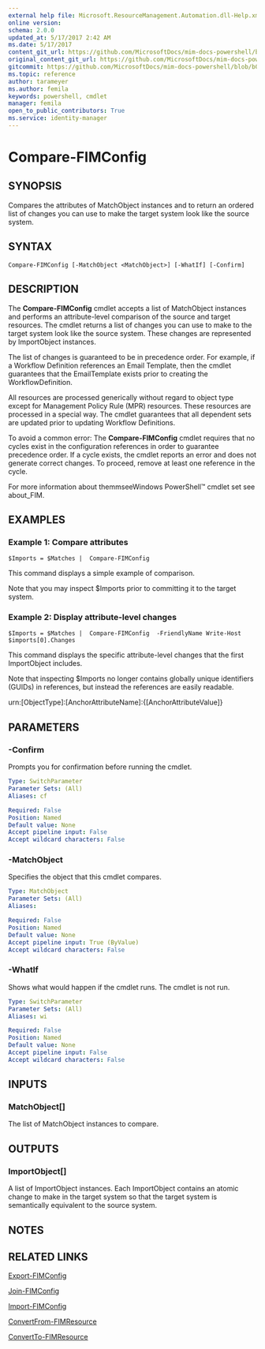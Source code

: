 ```yaml
---
external help file: Microsoft.ResourceManagement.Automation.dll-Help.xml
online version: 
schema: 2.0.0
updated_at: 5/17/2017 2:42 AM
ms.date: 5/17/2017
content_git_url: https://github.com/MicrosoftDocs/mim-docs-powershell/blob/master/mim-cmdlets/FIMAutomation/vlatest/Compare-FIMConfig.md
original_content_git_url: https://github.com/MicrosoftDocs/mim-docs-powershell/blob/master/mim-cmdlets/FIMAutomation/vlatest/Compare-FIMConfig.md
gitcommit: https://github.com/MicrosoftDocs/mim-docs-powershell/blob/b087c1fa22e293ca887d71e98791a50333e0c2ab/mim-cmdlets/FIMAutomation/vlatest/Compare-FIMConfig.md
ms.topic: reference
author: tarameyer
ms.author: femila
keywords: powershell, cmdlet
manager: femila
open_to_public_contributors: True
ms.service: identity-manager
---
```


# Compare-FIMConfig

## SYNOPSIS
Compares the attributes of MatchObject instances and to return an ordered list of changes you can use to make the target system look like the source system.

## SYNTAX

```
Compare-FIMConfig [-MatchObject <MatchObject>] [-WhatIf] [-Confirm]
```

## DESCRIPTION
The **Compare-FIMConfig** cmdlet accepts a list of MatchObject instances and performs an attribute-level comparison of the source and target resources.
The cmdlet returns a list of changes you can use to make to the target system look like the source system.
These changes are represented by ImportObject instances.

The list of changes is guaranteed to be in precedence order.
For example, if a Workflow Definition references an Email Template, then the cmdlet guarantees that the EmailTemplate exists prior to creating the WorkflowDefinition.

All resources are processed generically without regard to object type except for Management Policy Rule (MPR) resources.
These resources are processed in a special way.
The cmdlet guarantees that all dependent sets are updated prior to updating Workflow Definitions.

To avoid a common error: The **Compare-FIMConfig** cmdlet requires that no cycles exist in the configuration references in order to guarantee precedence order.
If a cycle exists, the cmdlet reports an error and does not generate correct changes.
To proceed, remove at least one reference in the cycle.

For more information about themmseeWindows PowerShell™ cmdlet set see about_FIM.

## EXAMPLES

### Example 1: Compare attributes
```
$Imports = $Matches |  Compare-FIMConfig
```

This command displays a simple example of comparison.

Note that you may inspect $Imports prior to committing it to the target system.

### Example 2: Display attribute-level changes
```
$Imports = $Matches |  Compare-FIMConfig  -FriendlyName Write-Host $imports[0].Changes
```

This command displays the specific attribute-level changes that the first ImportObject includes.

Note that inspecting $Imports no longer contains globally unique identifiers (GUIDs) in references, but instead the references are easily readable.

urn:\[ObjectType\]:\[AnchorAttributeName\]:{\[AnchorAttributeValue\]}

## PARAMETERS

### -Confirm
Prompts you for confirmation before running the cmdlet.

```yaml
Type: SwitchParameter
Parameter Sets: (All)
Aliases: cf

Required: False
Position: Named
Default value: None
Accept pipeline input: False
Accept wildcard characters: False
```

### -MatchObject
Specifies the object that this cmdlet compares.

```yaml
Type: MatchObject
Parameter Sets: (All)
Aliases: 

Required: False
Position: Named
Default value: None
Accept pipeline input: True (ByValue)
Accept wildcard characters: False
```

### -WhatIf
Shows what would happen if the cmdlet runs.
The cmdlet is not run.

```yaml
Type: SwitchParameter
Parameter Sets: (All)
Aliases: wi

Required: False
Position: Named
Default value: None
Accept pipeline input: False
Accept wildcard characters: False
```

## INPUTS

### MatchObject[]
The list of MatchObject instances to compare.

## OUTPUTS

### ImportObject[]
A list of ImportObject instances.
Each ImportObject contains an atomic change to make in the target system so that the target system is semantically equivalent to the source system.

## NOTES

## RELATED LINKS

[Export-FIMConfig](xref:FIMAutomation/vlatest/Export-FIMConfig.md)

[Join-FIMConfig](xref:FIMAutomation/vlatest/Join-FIMConfig.md)

[Import-FIMConfig](xref:FIMAutomation/vlatest/Import-FIMConfig.md)

[ConvertFrom-FIMResource](xref:FIMAutomation/vlatest/ConvertFrom-FIMResource.md)

[ConvertTo-FIMResource](xref:FIMAutomation/vlatest/ConvertTo-FIMResource.md)
